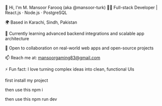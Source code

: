 👋 Hi, I'm M. Mansoor Farooq (aka @mansoor-turk)
🧑‍💻 Full-stack Developer | React.js · Node.js · PostgreSQL

🌍 Based in Karachi, Sindh, Pakistan

🌱 Currently learning advanced backend integrations and scalable app architecture

🤝 Open to collaboration on real-world web apps and open-source projects

📫 Reach me at: mansoorgaming83@gmail.com

⚡ Fun fact: I love turning complex ideas into clean, functional UIs

first install my project

then use this npm i

then use this npm run dev

